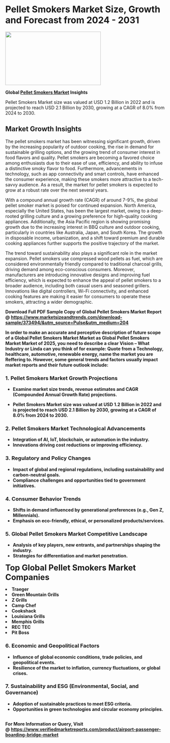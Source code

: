<H1>Pellet Smokers Market Size, Growth and Forecast from 2024 - 2031</H1><img class="aligncenter size-medium wp-image-584254" src="https://thirdeyenews.in/wp-content/uploads/2024/09/Global-Market-Research-300x168.jpeg" alt="" width="300" height="168" /><p><strong>Global&nbsp;<a href="https://www.marketsizeandtrends.com/download-sample/373494/&amp;utm_source=Pulse&amp;utm_medium=204">Pellet Smokers Market</a> Insights</strong></p><p>Pellet Smokers Market size was valued at USD 1.2 Billion in 2022 and is projected to reach USD 2.1 Billion by 2030, growing at a CAGR of 8.0% from 2024 to 2030.</p><p><h2>Market Growth Insights</h2> <p>The pellet smokers market has been witnessing significant growth, driven by the increasing popularity of outdoor cooking, the rise in demand for sustainable grilling options, and the growing trend of consumer interest in food flavors and quality. Pellet smokers are becoming a favored choice among enthusiasts due to their ease of use, efficiency, and ability to infuse a distinctive smoky flavor to food. Furthermore, advancements in technology, such as app connectivity and smart controls, have enhanced the consumer experience, making these smokers more attractive to a tech-savvy audience. As a result, the market for pellet smokers is expected to grow at a robust rate over the next several years.</p> <p><strong></strong></p> <p>With a compound annual growth rate (CAGR) of around 7-9%, the global pellet smoker market is poised for continued expansion. North America, especially the United States, has been the largest market, owing to a deep-rooted grilling culture and a growing preference for high-quality cooking appliances. Additionally, the Asia Pacific region is showing promising growth due to the increasing interest in BBQ culture and outdoor cooking, particularly in countries like Australia, Japan, and South Korea. The growth in disposable income, urbanization, and a shift toward premium and durable cooking appliances further supports the positive trajectory of the market.</p> <p>The trend toward sustainability also plays a significant role in the market expansion. Pellet smokers use compressed wood pellets as fuel, which are considered environmentally friendly compared to traditional charcoal grills, driving demand among eco-conscious consumers. Moreover, manufacturers are introducing innovative designs and improving fuel efficiency, which is expected to enhance the appeal of pellet smokers to a broader audience, including both casual users and seasoned grillers. Innovations like digital controllers, Wi-Fi connectivity, and enhanced cooking features are making it easier for consumers to operate these smokers, attracting a wider demographic.</p> <p><strong></p><p><span class=""><strong>Download Full PDF Sample Copy of Global Pellet Smokers Market Report</strong> @ <a href="https://www.marketsizeandtrends.com/download-sample/373494/&amp;utm_source=Pulse&amp;utm_medium=204" target="_blank">https://www.marketsizeandtrends.com/download-sample/373494/&amp;utm_source=Pulse&amp;utm_medium=204</a></span></p><p>In order to make an accurate and perceptive description of future scope of a Global&nbsp;Pellet Smokers Market Market as Global&nbsp;Pellet Smokers Market Market of 2025, you need to describe a clear Vision &ndash; What Industry or Linda can you think of for example: Quote from a Technology, healthcare, automotive, renewable energy, name the market you are Reffering to. However, some general trends and factors usually impact market reports and their future outlook include:</p><h3>1.&nbsp;<strong>Pellet Smokers Market Growth Projections</strong></h3><ul><li>Examine market size trends, revenue estimates and CAGR (Compounded Annual Growth Rate) projections.</li><li><p>Pellet Smokers Market size was valued at USD 1.2 Billion in 2022 and is projected to reach USD 2.1 Billion by 2030, growing at a CAGR of 8.0% from 2024 to 2030.</p></li></ul><h3>2.&nbsp;<strong>Pellet Smokers Market Technological Advancements</strong></h3><ul><li>Integration of AI, IoT, blockchain, or automation in the industry.</li><li>Innovations driving cost reductions or improving efficiency.</li></ul><h3>3.&nbsp;<strong>Regulatory and Policy Changes</strong></h3><ul><li>Impact of global and regional regulations, including sustainability and carbon-neutral goals.</li><li>Compliance challenges and opportunities tied to government initiatives.</li></ul><h3>4.&nbsp;<strong>Consumer Behavior Trends</strong></h3><ul><li>Shifts in demand influenced by generational preferences (e.g., Gen Z, Millennials).</li><li>Emphasis on eco-friendly, ethical, or personalized products/services.</li></ul><h3>5.&nbsp;<strong>Global Pellet Smokers Market Competitive Landscape</strong></h3><ul><li>Analysis of key players, new entrants, and partnerships shaping the industry.</li><li>Strategies for differentiation and market penetration.</li></ul><p data-pm-slice="1 1 []"><span style="color: inherit; font-family: inherit; font-size: 25px;">Top Global Pellet Smokers Market Companies</span></p><div class="" data-test-id=""><p><li>Traeger</li><li> Green Mountain Grills</li><li> Z Grills</li><li> Camp Chef</li><li> Cookshack</li><li> Louisiana Grills</li><li> Memphis Grills</li><li> REC TEC</li><li> Pit Boss</li></p></div><h3>6.&nbsp;<strong>Economic and Geopolitical Factors</strong></h3><ul><li>Influence of global economic conditions, trade policies, and geopolitical events.</li><li>Resilience of the market to inflation, currency fluctuations, or global crises.</li></ul><h3>7.&nbsp;<strong>Sustainability and ESG (Environmental, Social, and Governance)</strong></h3><ul><li>Adoption of sustainable practices to meet ESG criteria.</li><li>Opportunities in green technologies and circular economy principles.</li></ul><h2><strong style="font-size: 14px;">For More Information or Query, Visit @&nbsp;</strong><a style="background-color: #ffffff; font-size: 14px;" href="https://www.marketsizeandtrends.com/report/pellet-smokers-market/" target="_blank">https://www.verifiedmarketreports.com/product/airport-passenger-boarding-bridge-market</a></h2>
